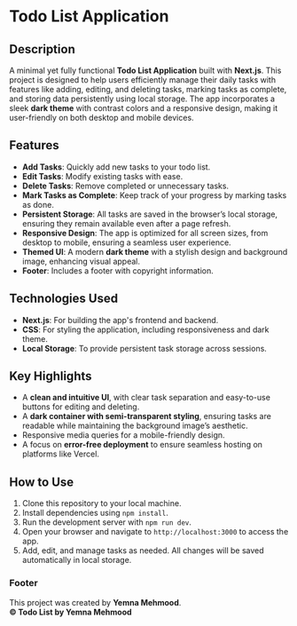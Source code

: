 

# Todo List Application

## Description

A minimal yet fully functional **Todo List Application** built with **Next.js**. This project is designed to help users efficiently manage their daily tasks with features like adding, editing, and deleting tasks, marking tasks as complete, and storing data persistently using local storage. The app incorporates a sleek **dark theme** with contrast colors and a responsive design, making it user-friendly on both desktop and mobile devices.

## Features

- **Add Tasks**: Quickly add new tasks to your todo list.
- **Edit Tasks**: Modify existing tasks with ease.
- **Delete Tasks**: Remove completed or unnecessary tasks.
- **Mark Tasks as Complete**: Keep track of your progress by marking tasks as done.
- **Persistent Storage**: All tasks are saved in the browser’s local storage, ensuring they remain available even after a page refresh.
- **Responsive Design**: The app is optimized for all screen sizes, from desktop to mobile, ensuring a seamless user experience.
- **Themed UI**: A modern **dark theme** with a stylish design and background image, enhancing visual appeal.
- **Footer**: Includes a footer with copyright information.

## Technologies Used

- **Next.js**: For building the app's frontend and backend.
- **CSS**: For styling the application, including responsiveness and dark theme.
- **Local Storage**: To provide persistent task storage across sessions.

## Key Highlights

- A **clean and intuitive UI**, with clear task separation and easy-to-use buttons for editing and deleting.
- A **dark container with semi-transparent styling**, ensuring tasks are readable while maintaining the background image’s aesthetic.
- Responsive media queries for a mobile-friendly design.
- A focus on **error-free deployment** to ensure seamless hosting on platforms like Vercel.

## How to Use

1. Clone this repository to your local machine.
2. Install dependencies using `npm install`.
3. Run the development server with `npm run dev`.
4. Open your browser and navigate to `http://localhost:3000` to access the app.
5. Add, edit, and manage tasks as needed. All changes will be saved automatically in local storage.

### Footer

This project was created by **Yemna Mehmood**.  
**© Todo List by Yemna Mehmood**

